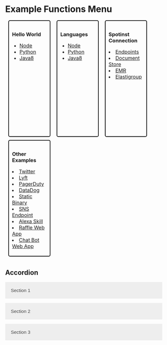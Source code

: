 <style>
.menu-group{
	display:inline-block;
}
.single-menu{
	width: 22%;
	min-height:350px;
    float:left;
    border: 2px solid black;
    border-radius: 5px;
	padding: 10px 10px;
	margin: 10px 10px;
	margin-top: 0px;
}
li{
	font-size: 16px;
}
.accordion {
    background-color: #eee;
    color: #444;
    cursor: pointer;
    padding: 18px;
    width: 100%;
    border: none;
    text-align: left;
    outline: none;
    font-size: 15px;
    transition: 0.4s;
}

.active, .accordion:hover {
    background-color: #ccc; 
}

.panel {
    padding: 0 18px;
    display: none;
    background-color: white;
    overflow: hidden;
}
</style>

<div class="menu-group">
	<h1>Example Functions Menu</h1>
	<div class="single-menu">
		<h3>Hello World</h3>
		<ul>
			<a href="./node-hello-world"><li>Node</li></a>
			<a href="./python-hello-world"><li>Python</li></a>
			<a href="./java8-hello-world"><li>Java8</li></a>
		</ul>
	</div>
   	<div class="single-menu">
		<h3>Languages</h3>
		<ul>
			<a href="./node"><li>Node</li></a>
			<a href="./python"><li>Python</li></a>
			<a href="./java8"><li>Java8</li></a>
		</ul>
	</div>
	<div class="single-menu">
		<h3>Spotinst Connection</h3>
			<a href="./endpoints"><li>Endpoints</li></a>
			<a href="./document-store"><li>Document Store</li></a>
			<a href="./emr"><li>EMR</li></a>
			<a href="./elastigroup"><li>Elastigroup</li></a>
	</div>
	<div class="single-menu">
		<h3>Other Examples</h3>
			<a href="./node-twitter-vision"><li>Twitter</li></a>
			<a href="./node-lyft-webApp"><li>Lyft</li></a>
			<a href="./node-pagerduty-connection"><li>PagerDuty</li></a>
			<a href="./datadog"><li>DataDog</li></a>
			<a href="./node-static-binary"><li>Static Binary</li></a>
			<a href="./node-sns-endpoint"><li>SNS Endpoint</li></a>
			<a href="./node-alexa-skill"><li>Alexa Skill</li></a>
			<a href="./node-raffle-app"><li>Raffle Web App</li></a>
			<a href="./node-simple-chatbot"><li>Chat Bot Web App</li></a>
	</div>
</div>




<h2>Accordion</h2>

<button class="accordion">Section 1</button>
<div class="panel">
  <p>Lorem ipsum dolor sit amet, consectetur adipisicing elit, sed do eiusmod tempor incididunt ut labore et dolore magna aliqua. Ut enim ad minim veniam, quis nostrud exercitation ullamco laboris nisi ut aliquip ex ea commodo consequat.</p>
</div>

<button class="accordion">Section 2</button>
<div class="panel">
  <p>Lorem ipsum dolor sit amet, consectetur adipisicing elit, sed do eiusmod tempor incididunt ut labore et dolore magna aliqua. Ut enim ad minim veniam, quis nostrud exercitation ullamco laboris nisi ut aliquip ex ea commodo consequat.</p>
</div>

<button class="accordion">Section 3</button>
<div class="panel">
  <p>Lorem ipsum dolor sit amet, consectetur adipisicing elit, sed do eiusmod tempor incididunt ut labore et dolore magna aliqua. Ut enim ad minim veniam, quis nostrud exercitation ullamco laboris nisi ut aliquip ex ea commodo consequat.</p>
</div>

<script>
var acc = document.getElementsByClassName("accordion");
var i;

for (i = 0; i < acc.length; i++) {
    acc[i].addEventListener("click", function() {
        this.classList.toggle("active");
        var panel = this.nextElementSibling;
        if (panel.style.display === "block") {
            panel.style.display = "none";
        } else {
            panel.style.display = "block";
        }
    });
}
</script>










